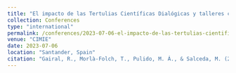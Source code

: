 ```yaml
---
title: "El impacto de las Tertulias Científicas Dialógicas y talleres científicos en una prisión catalana"
collection: Conferences
type: "international"
permalink: /conferences/2023-07-06-el-impacto-de-las-tertulias-cientificas-dialogicas-y-talleres-cientificos-en-una-prision-catalana
venue: "CIMIE"
date: 2023-07-06
location: "Santander, Spain"
citation: "Gairal, R., Morlà-Folch, T., Pulido, M. Á., & Salceda, M. (2023). CIMIE. El impacto de las Tertulias Científicas Dialógicas y talleres científicos en una prisión catalana. (6-7 july, Santander)"
---
```

